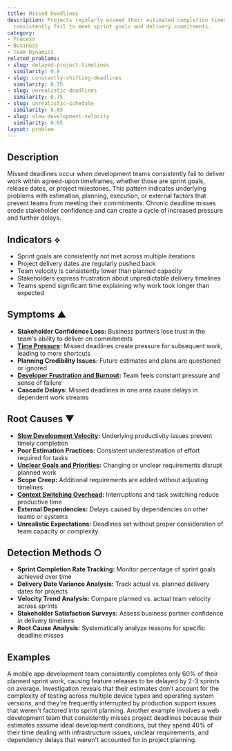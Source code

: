 ```yaml
---
title: Missed Deadlines
description: Projects regularly exceed their estimated completion times and teams
  consistently fail to meet sprint goals and delivery commitments.
category:
- Process
- Business
- Team Dynamics
related_problems:
- slug: delayed-project-timelines
  similarity: 0.8
- slug: constantly-shifting-deadlines
  similarity: 0.75
- slug: unrealistic-deadlines
  similarity: 0.75
- slug: unrealistic-schedule
  similarity: 0.65
- slug: slow-development-velocity
  similarity: 0.65
layout: problem
---
```


## Description

Missed deadlines occur when development teams consistently fail to deliver work within agreed-upon timeframes, whether those are sprint goals, release dates, or project milestones. This pattern indicates underlying problems with estimation, planning, execution, or external factors that prevent teams from meeting their commitments. Chronic deadline misses erode stakeholder confidence and can create a cycle of increased pressure and further delays.

## Indicators ⟡

- Sprint goals are consistently not met across multiple iterations
- Project delivery dates are regularly pushed back
- Team velocity is consistently lower than planned capacity
- Stakeholders express frustration about unpredictable delivery timelines
- Teams spend significant time explaining why work took longer than expected

## Symptoms ▲

- **Stakeholder Confidence Loss:** Business partners lose trust in the team's ability to deliver on commitments
- **[Time Pressure](time-pressure.md):** Missed deadlines create pressure for subsequent work, leading to more shortcuts
- **Planning Credibility Issues:** Future estimates and plans are questioned or ignored
- **[Developer Frustration and Burnout](developer-frustration-and-burnout.md):** Team feels constant pressure and sense of failure
- **Cascade Delays:** Missed deadlines in one area cause delays in dependent work streams

## Root Causes ▼

- **[Slow Development Velocity](slow-development-velocity.md):** Underlying productivity issues prevent timely completion
- **Poor Estimation Practices:** Consistent underestimation of effort required for tasks
- **[Unclear Goals and Priorities](unclear-goals-and-priorities.md):** Changing or unclear requirements disrupt planned work
- **Scope Creep:** Additional requirements are added without adjusting timelines
- **[Context Switching Overhead](context-switching-overhead.md):** Interruptions and task switching reduce productive time
- **External Dependencies:** Delays caused by dependencies on other teams or systems
- **Unrealistic Expectations:** Deadlines set without proper consideration of team capacity or complexity

## Detection Methods ○

- **Sprint Completion Rate Tracking:** Monitor percentage of sprint goals achieved over time
- **Delivery Date Variance Analysis:** Track actual vs. planned delivery dates for projects
- **Velocity Trend Analysis:** Compare planned vs. actual team velocity across sprints
- **Stakeholder Satisfaction Surveys:** Assess business partner confidence in delivery timelines
- **Root Cause Analysis:** Systematically analyze reasons for specific deadline misses

## Examples

A mobile app development team consistently completes only 60% of their planned sprint work, causing feature releases to be delayed by 2-3 sprints on average. Investigation reveals that their estimates don't account for the complexity of testing across multiple device types and operating system versions, and they're frequently interrupted by production support issues that weren't factored into sprint planning. Another example involves a web development team that consistently misses project deadlines because their estimates assume ideal development conditions, but they spend 40% of their time dealing with infrastructure issues, unclear requirements, and dependency delays that weren't accounted for in project planning.